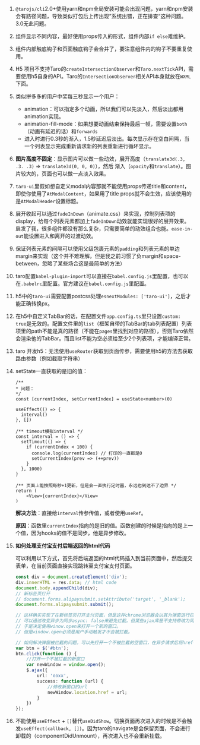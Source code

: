 1. `@tarojs/cli`2.0+使用yarn和npm全局安装可能会出现问题，yarn和npm安装会有路径问题，导致类似打包后上传出现”系统出错，正在排查“这种问题。3.0无此问题。

2. 组件显示不同内容，最好使用props传入的形式，组件内部`if else`难维护。

3. 组件内部触底钩子和页面触底钩子会合并了，要注意组件内的钩子不要重复使用。

4. H5 项目不支持Taro的`createIntersectionObserver`和`Taro.nextTick`API，需要使用h5自身的API。Taro的`IntersectionObserver`相关API本身就放在`WXML`下面。

5. 类似拼多多的用户中奖每三秒显示一个用户：

   - animation：可以指定多个动画，所以我们可以先淡入，然后淡出都用animation实现。
   - animation-fill-mode：如果想要动画结束保持最后一帧，需要设置`both`（动画有延迟的话）和`forwards`
   - 进入时进行0.3秒的渐入，1.5秒延迟后淡出。每次显示存在空白间隔，当一个列表显示完成重新请求新的列表重新进行循环显示。

6. **图片高度不固定**：显示图片可以做一些动效，展开高度（`translate3d(.3, .3. .3)` => `translate3d(0, 0, 0)`），然后 渐入（`opacity`和`translate`）。图片较大的，页面也可以做一点淡入效果。

7. `taro-ui`里假如想自定义modal内容那就不能使用props传递title和content，即使你使用了`AtModalContent`，如果用了title props就不会生效，应该使用的是`AtModalHeader`设置标题。

8. 展开收起可以通过`fadeInDown`（animate.css）来实现，控制列表项的display，给每个列表元素都加上`fadeInDown`动效就能实现很好的展开效果。启发了我，很多组件都没有那么复杂，只需要简单的动效组合也能。`ease-in-out`能设置进入和离开的过渡动效。

9. 保证列表元素的间隔可以使用父级包裹元素的`padding`和列表元素的单边margin来实现（这个并不难理解，但是我之前习惯了负margin和space-between，忽略了某些场合这是最简单的方法）

10. taro配置`babel-plugin-import`可以直接在`babel.config.js`里配置，也可以在`.babelrc`里配置。官方建议在`babel.config.js`里配置。

11. h5中的`taro-ui`需要配置postcss处理`esnextModules: ['taro-ui']`，之后才能正确转换px。

12. 在h5中自定义TabBar的话，在配置文件`app.config.ts`里只设置`custom: true`是无效的。配置文件里的`list`（框架自带的TabBar的tab列表配置）列表项里的path不能是真的路径（不能在`pages`里找到对应的路径），否则Taro依然会渲染他的TabBar。而且list不能为空必须给至少2个列表项，才能编译正常。

13. taro 开发h5：无法使用`useRouter`获取到页面传参，需要使用h5的方法去获取路由参数（例如截取字符串）

14. setState一直获取的是旧的值：

    ```tsx
    /**
    * 问题：
    */
    const [currentIndex, setCurrentIndex] = useState<number>(0)
    
    useEffect(() => {
      interval()
    }, [])
    
    /** timeout模拟interval */
    const interval = () => {
      setTimout(() => {
        if (currentIndex < 100) {
          console.log(currentIndex) // 打印的一直都是0
          setCurrentIndex(prev => (++prev))
        }            
      }, 1000)
    }
    
    /** 页面上能按照每秒+1更新，但是会一直执行定时器，永远也到达不了边界 */
    return (
    	<View>{currentIndex}</View>
    )
    ```

    **解决方法**：直接给`interval`传参传值，或者使用`useRef`。

    **原因**：函数里`currentIndex`指向的是旧的值。函数创建的时候是指向的是上一个值，因为hooks的值不是同步，他是异步修改。

15. **如何处理支付宝支付后端返回的html代码**

    可以利用以下方式，首先将后端返回的html代码插入到当前页面中，然后提交表单，在当前页面直接实现跳转至支付宝支付页面。

    ```ts
    const div = document.createElement('div');
    div.innerHTML = res.data; // html code
    document.body.appendChild(div);
    // 新标签页打开
    // document.forms.alipaysubmit.setAttribute('target', '_blank');
    document.forms.alipaysubmit.submit();
    
    // 这样确实实现了在新标签页打开支付页面，但是这样chrome浏览器会以其为弹窗进行拦截，所以这种方法是行不通的。
    // 可以通过改变异步为同步async: false来避免拦截。但某些ajax库是不支持修改为同步的。
    // 于是决定使用winow.open来打开一个新的窗口。
    // 但是window.open必须是用户手动触发才不会被拦截。
    
    // 如何解决弹窗被拦截的问题，可以先打开一个不被拦截的空窗口，在异步请求后将href替换。
    var btn = $('#btn');
    btn.click(function () {
        //打开一个不被拦截的新窗口
        var newWindow = window.open();
        $.ajax({
            url: 'ooxx',
            success: function (url) {
                //修改新窗口的url
                newWindow.location.href = url;
            }
        })
    });
    ```

16. 不能使用`useEffect` + `[]`替代`useDidShow`。切换页面再次进入的时候是不会触发`useEffect(callback, [])`。因为taro的navigate是会保留页面，不会进行卸载的（componentDidUnmount），再次进入也不会重新挂载。


